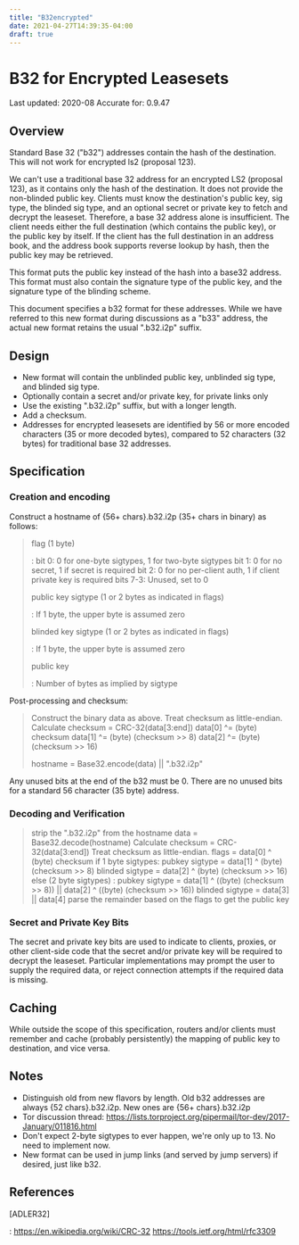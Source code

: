 ```yaml
---
title: "B32encrypted"
date: 2021-04-27T14:39:35-04:00
draft: true
---
```


B32 for Encrypted Leasesets
===========================

Last updated: 2020-08 Accurate for: 0.9.47

Overview
--------

Standard Base 32 (\"b32\") addresses contain the hash of the
destination. This will not work for encrypted ls2 (proposal 123).

We can\'t use a traditional base 32 address for an encrypted LS2
(proposal 123), as it contains only the hash of the destination. It does
not provide the non-blinded public key. Clients must know the
destination\'s public key, sig type, the blinded sig type, and an
optional secret or private key to fetch and decrypt the leaseset.
Therefore, a base 32 address alone is insufficient. The client needs
either the full destination (which contains the public key), or the
public key by itself. If the client has the full destination in an
address book, and the address book supports reverse lookup by hash, then
the public key may be retrieved.

This format puts the public key instead of the hash into a base32
address. This format must also contain the signature type of the public
key, and the signature type of the blinding scheme.

This document specifies a b32 format for these addresses. While we have
referred to this new format during discussions as a \"b33\" address, the
actual new format retains the usual \".b32.i2p\" suffix.

Design
------

-   New format will contain the unblinded public key, unblinded sig
    type, and blinded sig type.
-   Optionally contain a secret and/or private key, for private links
    only
-   Use the existing \".b32.i2p\" suffix, but with a longer length.
-   Add a checksum.
-   Addresses for encrypted leasesets are identified by 56 or more
    encoded characters (35 or more decoded bytes), compared to 52
    characters (32 bytes) for traditional base 32 addresses.

Specification
-------------

### Creation and encoding

Construct a hostname of {56+ chars}.b32.i2p (35+ chars in binary) as
follows:

> flag (1 byte)
>
> :   bit 0: 0 for one-byte sigtypes, 1 for two-byte sigtypes bit 1: 0
>     for no secret, 1 if secret is required bit 2: 0 for no per-client
>     auth, 1 if client private key is required bits 7-3: Unused, set to
>     0
>
> public key sigtype (1 or 2 bytes as indicated in flags)
>
> :   If 1 byte, the upper byte is assumed zero
>
> blinded key sigtype (1 or 2 bytes as indicated in flags)
>
> :   If 1 byte, the upper byte is assumed zero
>
> public key
>
> :   Number of bytes as implied by sigtype

Post-processing and checksum:

> Construct the binary data as above. Treat checksum as little-endian.
> Calculate checksum = CRC-32(data\[3:end\]) data\[0\] \^= (byte)
> checksum data\[1\] \^= (byte) (checksum \>\> 8) data\[2\] \^= (byte)
> (checksum \>\> 16)
>
> hostname = Base32.encode(data) \|\| \".b32.i2p\"

Any unused bits at the end of the b32 must be 0. There are no unused
bits for a standard 56 character (35 byte) address.

### Decoding and Verification

> strip the \".b32.i2p\" from the hostname data =
> Base32.decode(hostname) Calculate checksum = CRC-32(data\[3:end\])
> Treat checksum as little-endian. flags = data\[0\] \^ (byte) checksum
> if 1 byte sigtypes: pubkey sigtype = data\[1\] \^ (byte) (checksum
> \>\> 8) blinded sigtype = data\[2\] \^ (byte) (checksum \>\> 16) else
> (2 byte sigtypes) : pubkey sigtype = data\[1\] \^ ((byte) (checksum
> \>\> 8)) \|\| data\[2\] \^ ((byte) (checksum \>\> 16)) blinded sigtype
> = data\[3\] \|\| data\[4\] parse the remainder based on the flags to
> get the public key

### Secret and Private Key Bits

The secret and private key bits are used to indicate to clients,
proxies, or other client-side code that the secret and/or private key
will be required to decrypt the leaseset. Particular implementations may
prompt the user to supply the required data, or reject connection
attempts if the required data is missing.

Caching
-------

While outside the scope of this specification, routers and/or clients
must remember and cache (probably persistently) the mapping of public
key to destination, and vice versa.

Notes
-----

-   Distinguish old from new flavors by length. Old b32 addresses are
    always {52 chars}.b32.i2p. New ones are {56+ chars}.b32.i2p
-   Tor discussion thread:
    <https://lists.torproject.org/pipermail/tor-dev/2017-January/011816.html>
-   Don\'t expect 2-byte sigtypes to ever happen, we\'re only up to 13.
    No need to implement now.
-   New format can be used in jump links (and served by jump servers) if
    desired, just like b32.

References
----------

\[ADLER32\]

:   <https://en.wikipedia.org/wiki/CRC-32>
    <https://tools.ietf.org/html/rfc3309>
